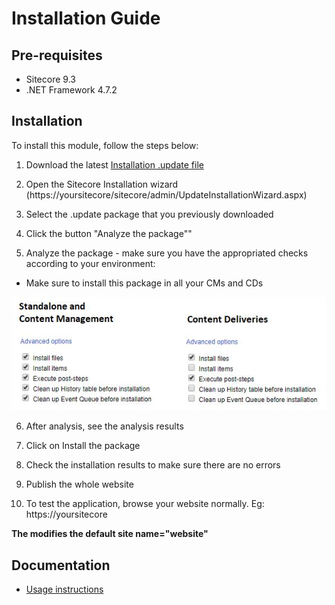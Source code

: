 # Installation Guide

## Pre-requisites

- Sitecore 9.3
- .NET Framework 4.7.2

## Installation

To install this module, follow the steps below:

1. Download the latest [Installation .update file](https://github.com/Sitecore-Hackathon/2020-Team-Go-Horse/blob/master/sc.package)

2. Open the Sitecore Installation wizard (https://yoursitecore/sitecore/admin/UpdateInstallationWizard.aspx)

3. Select the .update package that you previously downloaded 

4. Click the button "Analyze the package""

5. Analyze the package - make sure you have the appropriated checks according to your environment:
* Make sure to install this package in all your CMs and CDs

![Analyze the package](images/analyze-pack.jpg?raw=true "Analyze the package") 

6. After analysis, see the analysis results

7. Click on Install the package

8. Check the installation results to make sure there are no errors

9. Publish the whole website

10. To test the application, browse your website normally. Eg: https://yoursitecore

**The modifies the default site name="website"**


## Documentation

* [Usage instructions](usage.md)